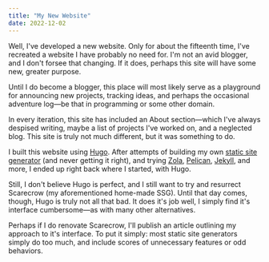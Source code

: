 ```yaml
---
title: "My New Website"
date: 2022-12-02
---
```


Well, I've developed a new website. Only for about the fifteenth time, I've recreated a website I have probably no need for. I'm not an avid blogger, and I don't forsee that changing. If it does, perhaps this site will have some new, greater purpose.

Until I do become a blogger, this place will most likely serve as a playground for announcing new projects, tracking ideas, and perhaps the occasional adventure log—be that in programming or some other domain.

In every iteration, this site has included an About section—which I've always despised writing, maybe a list of projects I've worked on, and a neglected blog. This site is truly not much different, but it was something to do.

I built this website using [Hugo](https://gohugo.io). After attempts of building my own [static site generator](https://github.com/lukewhrit/scarecrow) (and never getting it right), and trying [Zola](https://getzola.org), [Pelican](https://getpelican.com), [Jekyll](https://jekyllrb.com), and more, I ended up right back where I started, with Hugo.

Still, I don't believe Hugo is perfect, and I still want to try and resurrect Scarecrow (my aforementioned home-made SSG). Until that day comes, though, Hugo is truly not all that bad. It does it's job well, I simply find it's interface cumbersome—as with many other alternatives.

Perhaps if I do renovate Scarecrow, I'll publish an article outlining my approach to it's interface. To put it simply: most static site generators simply do too much, and include scores of unnecessary features or odd behaviors.
